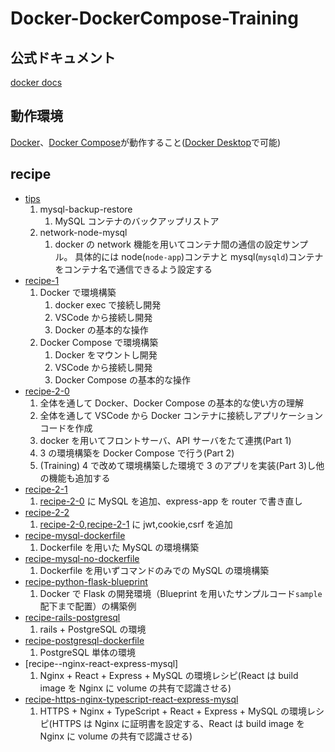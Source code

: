 # Docker-DockerCompose-Training

## 公式ドキュメント

[docker docs](https://docs.docker.com/)

## 動作環境

[Docker](https://www.docker.com/)、[Docker Compose](https://docs.docker.com/compose/)が動作すること([Docker Desktop](https://www.docker.com/get-started)で可能)

## recipe

- [tips](./tips/)
  1. mysql-backup-restore
     1. MySQL コンテナのバックアップリストア
  2. network-node-mysql
     1. docker の network 機能を用いてコンテナ間の通信の設定サンプル。 具体的には node(`node-app`)コンテナと mysql(`mysqld`)コンテナをコンテナ名で通信できるよう設定する
- [recipe-1](./recipe-1/README.md)
  1. Docker で環境構築
     1. docker exec で接続し開発
     1. VSCode から接続し開発
     1. Docker の基本的な操作
  2. Docker Compose で環境構築
     1. Docker をマウントし開発
     1. VSCode から接続し開発
     1. Docker Compose の基本的な操作
- [recipe-2-0](./recipe-2-0/README.md)
  1. 全体を通して Docker、Docker Compose の基本的な使い方の理解
  2. 全体を通して VSCode から Docker コンテナに接続しアプリケーションコードを作成
  3. docker を用いてフロントサーバ、API サーバをたて連携(Part 1)
  4. 3 の環境構築を Docker Compose で行う(Part 2)
  5. (Training) 4 で改めて環境構築した環境で 3 のアプリを実装(Part 3)し他の機能も追加する
- [recipe-2-1](./recipe-2-1/README.md)
  1. [recipe-2-0](./recipe-2-0/README.md) に MySQL を追加、express-app を router で書き直し
- [recipe-2-2](./recipe-2-2/README.md)
  1. [recipe-2-0](./recipe-2-0/README.md),[recipe-2-1](./recipe-2-1/README.md) に jwt,cookie,csrf を追加
- [recipe-mysql-dockerfile](./recipe-mysql-dockerfile/README.md)
  1. Dockerfile を用いた MySQL の環境構築
- [recipe-mysql-no-dockerfile](./recipe-mysql-no-dockerfile/README.md)
  1. Dockerfile を用いずコマンドのみでの MySQL の環境構築
- [recipe-python-flask-blueprint](./recipe-python-flask-blueprint/README.md)
  1. Docker で Flask の開発環境（Blueprint を用いたサンプルコード`sample`配下まで配置）の構築例
- [recipe-rails-postgresql](./recipe-rails-postgresql)
  1. rails + PostgreSQL の環境
- [recipe-postgresql-dockerfile](./recipe-postgresql-dockerfile)
  1. PostgreSQL 単体の環境
- [recipe--nginx-react-express-mysql]
  1. Nginx + React + Express + MySQL の環境レシピ(React は build image を Nginx に volume の共有で認識させる)
- [recipe-https-nginx-typescript-react-express-mysql](./recipe-https-nginx-typescript-react-express-mysql)
  1. HTTPS + Nginx + TypeScript + React + Express + MySQL の環境レシピ(HTTPS は Nginx に証明書を設定する、React は build image を Nginx に volume の共有で認識させる)
